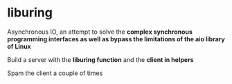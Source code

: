 # liburing

Asynchronous IO, an attempt to solve the __complex synchronous programming interfaces as well as bypass the limitations of the aio library of Linux__

Build a server with the __liburing function__ and the __client in helpers__

Spam the client a couple of times